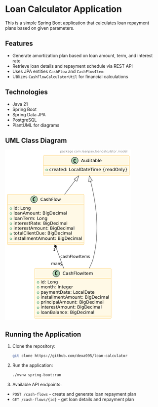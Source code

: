 # Loan Calculator Application

This is a simple Spring Boot application that calculates loan repayment plans based on given parameters.

## Features

- Generate amortization plan based on loan amount, term, and interest rate
- Retrieve loan details and repayment schedule via REST API
- Uses JPA entities `CashFlow` and `CashFlowItem`
- Utilizes `CashFlowCalculatorUtil` for financial calculations

## Technologies

- Java 21
- Spring Boot
- Spring Data JPA
- PostgreSQL
- PlantUML for diagrams

## UML Class Diagram

![UML Diagram](docs/loan-calculator-class-diagram.png)

## Running the Application

1. Clone the repository:

    ```bash
    git clone https://github.com/dexa995/loan-calculator
    ```

2. Run the application:

    ```bash
    ./mvnw spring-boot:run
    ```

3. Available API endpoints:

- `POST /cash-flows` - create and generate loan repayment plan
- `GET /cash-flows/{id}` - get loan details and repayment plan
